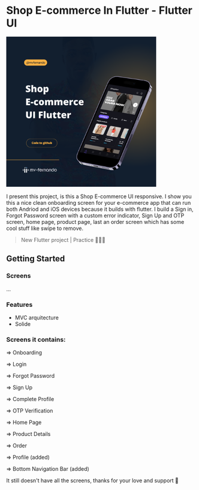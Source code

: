 # Shop E-commerce In Flutter - Flutter UI

<img src="https://github.com/mvfernando/shop_e-commerce_in_flutter_ui/blob/main/assets/images/coverShopUIFlutter.png" height="400">

I present this project, is this a Shop E-commerce UI responsive. I show you this a nice clean onboarding screen for your e-commerce app that can run both Andriod and iOS devices because it builds with flutter. I build a Sign in, Forgot Password screen with a custom error indicator, Sign Up and OTP screen,  home page, product page, last an order screen which has some cool stuff like swipe to remove.

> New Flutter project | Practice 👨🏽‍💻

## Getting Started

### Screens

...


### Features  

* MVC arquitecture
* Solide


### Screens it contains:
=> Onboarding

=> Login

=> Forgot Password

=> Sign Up

=> Complete Profile

=> OTP Verification

=> Home Page

=> Product Details

=> Order

=> Profile (added)

=> Bottom Navigation Bar (added)

It still doesn't have all the screens, thanks for your love and support 🙏
